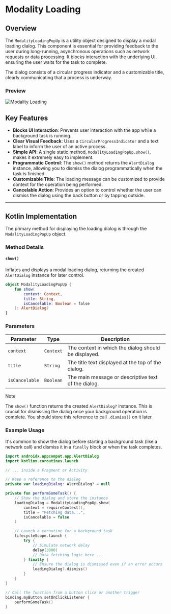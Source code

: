 # Modality Loading

## Overview
The `ModalityLoadingPopUp` is a utility object designed to display a modal loading dialog. This component is essential for providing feedback to the user during long-running, asynchronous operations such as network requests or data processing. It blocks interaction with the underlying UI, ensuring the user waits for the task to complete.

The dialog consists of a circular progress indicator and a customizable title, clearly communicating that a process is underway.

### Preview
![Modality Loading](https://res.cloudinary.com/fauzanspratama/image/upload/c_scale,w_512/v1759304413/Modality_Loading_kvx2qc.gif)

## Key Features
- **Blocks UI Interaction**: Prevents user interaction with the app while a background task is running.
- **Clear Visual Feedback**: Uses a `CircularProgressIndicator` and a text label to inform the user of an active process.
- **Simple API**: A single static method, `ModalityLoadingPopUp.show()`, makes it extremely easy to implement.
- **Programmatic Control**: The `show()` method returns the `AlertDialog` instance, allowing you to dismiss the dialog programmatically when the task is finished.
- **Customizable Title**: The loading message can be customized to provide context for the operation being performed.
- **Cancelable Action**: Provides an option to control whether the user can dismiss the dialog using the back button or by tapping outside.

---
## Kotlin Implementation
The primary method for displaying the loading dialog is through the `ModalityLoadingPopUp` object.

### Method Details
#### `show()`
Inflates and displays a modal loading dialog, returning the created `AlertDialog` instance for later control.

```Kotlin
object ModalityLoadingPopUp {
    fun show(
        context: Context,
        title: String,
        isCancelable: Boolean = false
    ): AlertDialog?
}
```

### Parameters
| Parameter      | Type      | Description                                          |
| -------------- | --------- | ---------------------------------------------------- |
| `context`      | `Context` | The context in which the dialog should be displayed. |
| `title`        | `String`  | The title text displayed at the top of the dialog.   |
| `isCancelable` | `Boolean` | The main message or descriptive text of the dialog.  |
> [!note]
> The `show()` function returns the created `AlertDialog?` instance. This is crucial for dismissing the dialog once your background operation is complete. You should store this reference to call `.dismiss()` on it later.

### Example Usage
It's common to show the dialog before starting a background task (like a network call) and dismiss it in a `finally` block or when the task completes.

```Kotlin
import androidx.appcompat.app.AlertDialog
import kotlinx.coroutines.launch

// ... inside a Fragment or Activity

// Keep a reference to the dialog
private var loadingDialog: AlertDialog? = null

private fun performSomeTask() {
    // Show the dialog and store the instance
    loadingDialog = ModalityLoadingPopUp.show(
        context = requireContext(),
        title = "Fetching data...",
        isCancelable = false
    )

    // Launch a coroutine for a background task
    lifecycleScope.launch {
        try {
            // Simulate network delay
            delay(3000) 
            // Data fetching logic here ...
        } finally {
            // Ensure the dialog is dismissed even if an error occurs
            loadingDialog?.dismiss()
        }
    }
}

// Call the function from a button click or another trigger
binding.myButton.setOnClickListener {
    performSomeTask()
}
```
